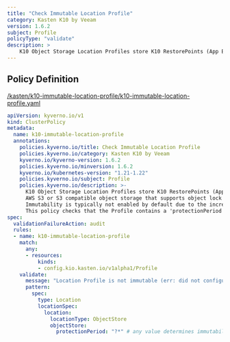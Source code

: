 ```yaml
---
title: "Check Immutable Location Profile"
category: Kasten K10 by Veeam
version: 1.6.2
subject: Profile
policyType: "validate"
description: >
    K10 Object Storage Location Profiles store K10 RestorePoints (App Backups) for import and export operations. AWS S3 or S3 compatible object storage that supports object lock can store immutable backups.  Immutability is typically not enabled by default due to the increased costs of retaining storage.  This policy checks that the Profile contains a 'protectionPeriod' which is the main configuration for immutability. 
---
```


## Policy Definition
<a href="https://github.com/kyverno/policies/raw/main//kasten/k10-immutable-location-profile/k10-immutable-location-profile.yaml" target="-blank">/kasten/k10-immutable-location-profile/k10-immutable-location-profile.yaml</a>

```yaml
apiVersion: kyverno.io/v1
kind: ClusterPolicy
metadata:
  name: k10-immutable-location-profile
  annotations:
    policies.kyverno.io/title: Check Immutable Location Profile
    policies.kyverno.io/category: Kasten K10 by Veeam
    kyverno.io/kyverno-version: 1.6.2
    policies.kyverno.io/minversion: 1.6.2
    kyverno.io/kubernetes-version: "1.21-1.22"
    policies.kyverno.io/subject: Profile
    policies.kyverno.io/description: >-
      K10 Object Storage Location Profiles store K10 RestorePoints (App Backups) for import and export operations.
      AWS S3 or S3 compatible object storage that supports object lock can store immutable backups. 
      Immutability is typically not enabled by default due to the increased costs of retaining storage. 
      This policy checks that the Profile contains a 'protectionPeriod' which is the main configuration for immutability. 
spec:
  validationFailureAction: audit
  rules:
  - name: k10-immutable-location-profile
    match:
      any: 
      - resources:
          kinds:
          - config.kio.kasten.io/v1alpha1/Profile
    validate:
      message: "Location Profile is not immutable (err: did not configure 'protectionPeriod')"
      pattern:
        spec:
          type: Location
          locationSpec:
            location:
              locationType: ObjectStore
              objectStore:
                protectionPeriod: "?*" # any value determines immutability is enabled 

```
